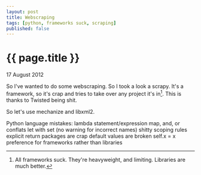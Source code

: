 ```yaml
---
layout: post
title: Webscraping
tags: [python, frameworks suck, scraping]
published: false
---
```


{{ page.title }}
================
<p class="meta">17 August 2012</p>

So I've wanted to do some webscraping. So I took a look a scrapy. It's a framework, so it's crap and tries to take over any project it's in[^1]. This is thanks to Twisted being shit.

So let's use mechanize and libxml2.


[^1]: All frameworks suck. They're heavyweight, and limiting. Libraries are much better.


Python language mistakes:
lambda
statement/expression
map, and, or
conflats let with set (no warning for incorrect names)
shitty scoping rules
explicit return
packages are crap
default values are broken
self.x = x
preference for frameworks rather than libraries
